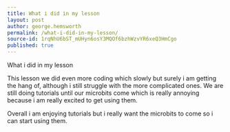 ```yaml
---
title: What i did in my lesson
layout: post
author: george.hemsworth
permalink: /what-i-did-in-my-lesson/
source-id: 1rqNhU6bST_mUHyn6osY3MQOf6bzhWzvYR6xeQ3HmCgo
published: true
---
```

What i did in my lesson

This lesson we did even more coding which slowly but surely i am getting the hang of, although i still struggle with the more complicated ones. We are still doing tutorials until our microbits come which is really annoying because i am really excited to get using them.

Overall i am enjoying tutorials but i really want the microbits to come so i can start using them.

